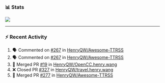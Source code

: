 ### :bar_chart: Stats

<a href="#">
  <img align="center" src="https://github-readme-stats.vercel.app/api?username=henryqw&count_private=true&show_icons=true" />
</a>
<!-- <a href="#">
  <img align="center" src="https://github-readme-stats-git-master.henryqw.vercel.app/api/top-langs/?username=HenryQW&layout=compact" />
</a> -->

---

### :zap: Recent Activity

<!--START_SECTION:activity-->

1. 🗣 Commented on [#267](https://github.com/HenryQW/Awesome-TTRSS/issues/267) in [HenryQW/Awesome-TTRSS](https://github.com/HenryQW/Awesome-TTRSS)
2. 🗣 Commented on [#267](https://github.com/HenryQW/Awesome-TTRSS/issues/267) in [HenryQW/Awesome-TTRSS](https://github.com/HenryQW/Awesome-TTRSS)
3. 🎉 Merged PR [#19](https://github.com/HenryQW/OpenCC.henry.wang/pull/19) in [HenryQW/OpenCC.henry.wang](https://github.com/HenryQW/OpenCC.henry.wang)
4. ❌ Closed PR [#327](https://github.com/HenryQW/travel.henry.wang/pull/327) in [HenryQW/travel.henry.wang](https://github.com/HenryQW/travel.henry.wang)
5. 🎉 Merged PR [#277](https://github.com/HenryQW/Awesome-TTRSS/pull/277) in [HenryQW/Awesome-TTRSS](https://github.com/HenryQW/Awesome-TTRSS)
<!--END_SECTION:activity-->
